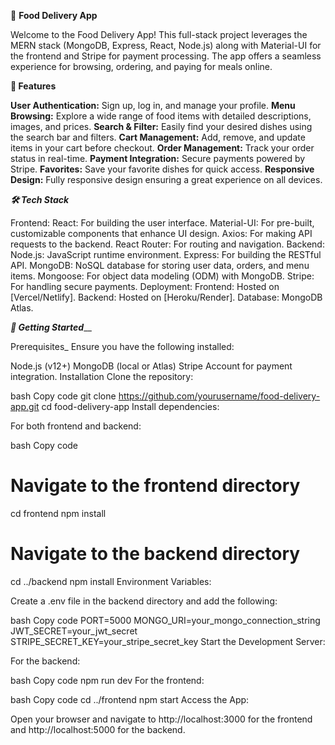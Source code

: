 🍕 **Food Delivery App**

Welcome to the Food Delivery App! 
This full-stack project leverages the MERN stack (MongoDB, Express, React, Node.js) along with Material-UI for the frontend and Stripe for payment processing. 
The app offers a seamless experience for browsing, ordering, and paying for meals online.

**📌 Features**

**User Authentication:** Sign up, log in, and manage your profile.
**Menu Browsing:** Explore a wide range of food items with detailed descriptions, images, and prices.
**Search & Filter:** Easily find your desired dishes using the search bar and filters.
**Cart Management:** Add, remove, and update items in your cart before checkout.
**Order Management:** Track your order status in real-time.
**Payment Integration:** Secure payments powered by Stripe.
**Favorites:** Save your favorite dishes for quick access.
**Responsive Design:** Fully responsive design ensuring a great experience on all devices.

**_🛠️ Tech Stack_**

Frontend:
React: For building the user interface.
Material-UI: For pre-built, customizable components that enhance UI design.
Axios: For making API requests to the backend.
React Router: For routing and navigation.
Backend:
Node.js: JavaScript runtime environment.
Express: For building the RESTful API.
MongoDB: NoSQL database for storing user data, orders, and menu items.
Mongoose: For object data modeling (ODM) with MongoDB.
Stripe: For handling secure payments.
Deployment:
Frontend: Hosted on [Vercel/Netlify].
Backend: Hosted on [Heroku/Render].
Database: MongoDB Atlas.


_**🚀 Getting Started**___

Prerequisites_
Ensure you have the following installed:

Node.js (v12+)
MongoDB (local or Atlas)
Stripe Account for payment integration.
Installation
Clone the repository:

bash
Copy code
git clone https://github.com/yourusername/food-delivery-app.git
cd food-delivery-app
Install dependencies:

For both frontend and backend:

bash
Copy code
# Navigate to the frontend directory
cd frontend
npm install

# Navigate to the backend directory
cd ../backend
npm install
Environment Variables:

Create a .env file in the backend directory and add the following:

bash
Copy code
PORT=5000
MONGO_URI=your_mongo_connection_string
JWT_SECRET=your_jwt_secret
STRIPE_SECRET_KEY=your_stripe_secret_key
Start the Development Server:

For the backend:

bash
Copy code
npm run dev
For the frontend:

bash
Copy code
cd ../frontend
npm start
Access the App:

Open your browser and navigate to http://localhost:3000 for the frontend and http://localhost:5000 for the backend.
